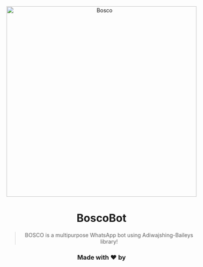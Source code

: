 <div align="center">
<img src="https://i.imgur.com/QZTvN7f.jpeg" alt="Bosco" width="500" />

# BoscoBot

> BOSCO is a multipurpose WhatsApp bot using Adiwajshing-Baileys library!
>
>

<h3 align="center">Made with ❤️ by</h3>


